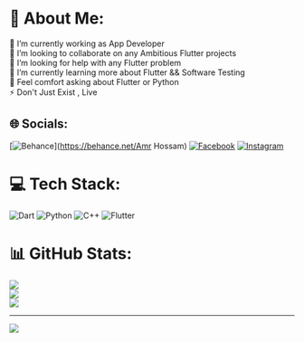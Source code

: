 # 💫 About Me:
🔭 I’m currently working as App Developer<br>👯 I’m looking to collaborate on any Ambitious Flutter projects <br>🤝 I’m looking for help with any Flutter problem<br>🌱 I’m currently learning more about Flutter && Software Testing<br>💬 Feel comfort asking about Flutter or Python <br>⚡ Don't Just Exist , Live 


## 🌐 Socials:
[![Behance](https://img.shields.io/badge/Behance-1769ff?logo=behance&logoColor=white)](https://behance.net/Amr Hossam) [![Facebook](https://img.shields.io/badge/Facebook-%231877F2.svg?logo=Facebook&logoColor=white)](https://facebook.com/amr.hossam.146612) [![Instagram](https://img.shields.io/badge/Instagram-%23E4405F.svg?logo=Instagram&logoColor=white)](https://instagram.com/3mro7ossam) 

# 💻 Tech Stack:
![Dart](https://img.shields.io/badge/dart-%230175C2.svg?style=for-the-badge&logo=dart&logoColor=white) ![Python](https://img.shields.io/badge/python-3670A0?style=for-the-badge&logo=python&logoColor=ffdd54) ![C++](https://img.shields.io/badge/c++-%2300599C.svg?style=for-the-badge&logo=c%2B%2B&logoColor=white) ![Flutter](https://img.shields.io/badge/Flutter-%2302569B.svg?style=for-the-badge&logo=Flutter&logoColor=white)
# 📊 GitHub Stats:
![](https://github-readme-stats.vercel.app/api?username=Amr8080&theme=radical&hide_border=false&include_all_commits=true&count_private=false)<br/>
![](https://github-readme-streak-stats.herokuapp.com/?user=Amr8080&theme=radical&hide_border=false)<br/>
![](https://github-readme-stats.vercel.app/api/top-langs/?username=Amr8080&theme=radical&hide_border=false&include_all_commits=true&count_private=false&layout=compact)

---
[![](https://visitcount.itsvg.in/api?id=Amr8080&icon=0&color=0)](https://visitcount.itsvg.in)

<!-- Proudly created with GPRM ( https://gprm.itsvg.in ) -->
